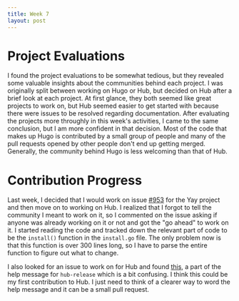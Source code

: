 ```yaml
---
title: Week 7
layout: post
---
```


# Project Evaluations

I found the project evaluations to be somewhat tedious, but they revealed some valuable insights about the communities behind each project. I was originally split between working on Hugo or Hub, but decided on Hub after a brief look at each project. At first glance, they both seemed like great projects to work on, but Hub seemed easier to get started with because there were issues to be resolved regarding documentation. After evaluating the projects more throughly in this week's activities, I came to the same conclusion, but I am more confident in that decision. Most of the code that makes up Hugo is contributed by a small group of people and many of the pull requests opened by other people don't end up getting merged. Generally, the community behind Hugo is less welcoming than that of Hub.

# Contribution Progress

Last week, I decided that I would work on issue [#953](https://github.com/Jguer/yay/issues/953) for the Yay project and then move on to working on Hub. I realized that I forgot to tell the community I meant to work on it, so I commented on the issue asking if anyone was already working on it or not and got the "go ahead" to work on it. I started reading the code and tracked down the relevant part of code to be the `install()` function in the `install.go` file. The only problem now is that this function is over 300 lines long, so I have to parse the entire function to figure out what to change.

I also looked for an issue to work on for Hub and found [this](https://github.com/github/hub/issues/2281), a part of the help message for `hub-release` which is a bit confusing. I think this could be my first contribution to Hub. I just need to think of a clearer way to word the help message and it can be a small pull request.
